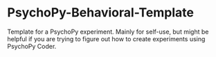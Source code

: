 # PsychoPy-Behavioral-Template
Template for a PsychoPy experiment. Mainly for self-use, but might be helpful if you are trying to figure out how to create experiments using PsychoPy Coder.
